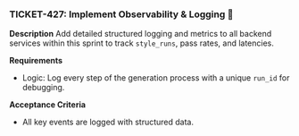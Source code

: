 ### TICKET-427: Implement Observability & Logging 📝

**Description**
Add detailed structured logging and metrics to all backend services within this sprint to track `style_runs`, pass rates, and latencies.

**Requirements**
- Logic: Log every step of the generation process with a unique `run_id` for debugging.

**Acceptance Criteria**
- All key events are logged with structured data. 